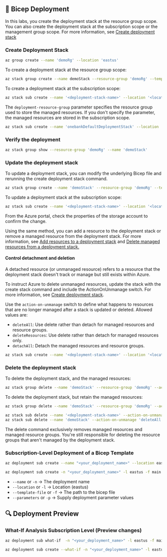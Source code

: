 ## 🚀 Bicep Deployment

In this labs, you create the deployment stack at the resource group scope. You can also create the deployment stack at the subscription scope or the management group scope. For more information, see [Create deployment stack](https://learn.microsoft.com/en-us/azure/azure-resource-manager/bicep/deployment-stacks#create-deployment-stacks)

### Create Deployment Stack

```bash
az group create --name 'demoRg' --location 'eastus'
```

To create a deployment stack at the resource group scope:
```bash
az stack group create --name demoStack --resource-group 'demoRg' --template-file './main.bicep' --action-on-unmanage 'detachAll'  --deny-settings-mode 'none'
```

To create a deployment stack at the subscription scope:
```bash
az stack sub create --name '<deployment-stack-name>' --location '<location>' --template-file '<bicep-file-name>' --deployment-resource-group' <resource-group-name>' --action-on-unmanage 'detachAll' --deny-settings-mode 'none'
```
The `deployment-resource-group` parameter specifies the resource group used to store the managed resources. If you don't specify the parameter, the managed resources are stored in the subscription scope.

```bash
az stack sub create --name 'onebankDefaultDeploymentStack' --location 'eastus' --template-file 'main.bicep' --action-on-unmanage 'deleteAll' --deny-settings-mode 'none' --parameters .bicepparam
```

### Verify the deployment

```bash
az stack group show --resource-group 'demoRg' --name 'demoStack'
```

### Update the deployment stack
To update a deployment stack, you can modify the underlying Bicep file and rerunning the create deployment stack command.

```bash
az stack group create --name 'demoStack' --resource-group 'demoRg' --template-file './main.bicep' --action-on-unmanage 'detachAll' --deny-settings-mode 'none'
```

To update a deployment stack at the subscription scope:
```bash
az stack sub create --name '<deployment-stack-name>' --location '<location>' --template-file '<bicep-file-name>' --deployment-resource-group '<resource-group-name>' --action-on-unmanage 'detachAll' --deny-settings-mode 'none'
```

From the Azure portal, check the properties of the storage account to confirm the change.

Using the same method, you can add a resource to the deployment stack or remove a managed resource from the deployment stack. For more information, see [Add resources to a deployment stack](https://learn.microsoft.com/en-us/azure/azure-resource-manager/bicep/deployment-stacks#add-resources-to-deployment-stack) and [Delete managed resources from a deployment stack.](https://learn.microsoft.com/en-us/azure/azure-resource-manager/bicep/deployment-stacks#delete-managed-resources-from-deployment-stack)


#### Control detachment and deletion

A detached resource (or unmanaged resource) refers to a resource that the deployment stack doesn't track or manage but still exists within Azure.

To instruct Azure to delete unmanaged resources, update the stack with the create stack command and include the ActionOnUnmanage switch. For more information, see [Create deployment stack](https://learn.microsoft.com/en-us/azure/azure-resource-manager/bicep/deployment-stacks?tabs=azure-cli#create-deployment-stacks).

Use the `action-on-unmanage` switch to define what happens to resources that are no longer managed after a stack is updated or deleted. Allowed values are:

- `deleteAll`: Use delete rather than detach for managed resources and resource groups.
- `deleteResources`: Use delete rather than detach for managed resources only.
- `detachAll`: Detach the managed resources and resource groups.

```bash
az stack sub create --name '<deployment-stack-name>' --location '<location>' --template-file '<bicep-file-name>' --action-on-unmanage 'deleteAll' --deny-settings-mode 'none'
```

### Delete the deployment stack
To delete the deployment stack, and the managed resources:
```bash
az stack group delete --name 'demoStack' --resource-group 'demoRg' --action-on-unmanage 'deleteAll'
```

To delete the deployment stack, but retain the managed resources:
```bash
az stack group delete --name 'demoStack' --resource-group 'demoRg' --action-on-unmanage 'detachAll'
```

```bash
az stack sub delete --name '<deployment-stack-name>' --action-on-unmanage '<deleteAll/deleteResources/detachAll>'
az stack sub delete --name 'demoStack' --action-on-unmanage 'deleteAll'
```

The delete command exclusively removes managed resources and managed resource groups. You're still responsible for deleting the resource groups that aren't managed by the deployment stack.



### Subscription-Level Deployment of a Bicep Template
```bash
az deployment sub create --name "<your_deployment_name>" --location eastus --template-file main.bicep --parameters .bicepparam
```

```bash
az deployment sub create -n "<your_deployment_name>" -l eastus -f main.bicep -p .bicepparam
```
- `--name` or `-n` → The deployment name
- `--location` or `-l` → Location (eastus)
- `--template-file` or `-f` → The path to the bicep file
- `--parameters` or `-p` → Supply deployment parameter values

## 🔍 Deployment Preview

### What-If Analysis Subscription Level (Preview changes)
```bash
az deployment sub what-if  -n "<your_deployment_name>" -l eastus -f main.bicep -p .bicepparam
```

```bash
az deployment sub create --what-if -n "<your_deployment_name>" -l eastus -f main.bicep -p .bicepparam
```
